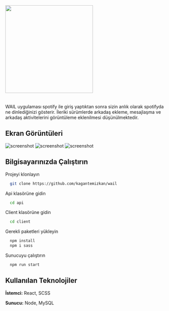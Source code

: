<img src="https://github.com/kagantemizkan/wail/assets/46727689/ff20ce64-a9e1-4d10-8c90-108cb036fff9" width="275">
<div></br></br></div>
WAIL uygulaması spotify ile giriş yaptıktan sonra sizin anlık olarak spotifyda ne dinlediğinizi gösterir. İleriki sürümlerde arkadaş ekleme, mesajlaşma ve arkadaş aktivitelerini görüntüleme eklenilmesi düşünülmektedir.

## Ekran Görüntüleri
![screenshot](https://github.com/kagantemizkan/wail/assets/46727689/1e74b0a7-6431-4419-a7fe-ad0122d0efbf)
![screenshot](https://github.com/kagantemizkan/wail/assets/46727689/f8396d85-ca32-4d74-a5c1-30ca2fc72073)
![screenshot](https://github.com/kagantemizkan/wail/assets/46727689/e9c03aa8-0634-4b41-add3-27f1c31ae235)
## 



  
## Bilgisayarınızda Çalıştırın


Projeyi klonlayın

```bash
  git clone https://github.com/kagantemizkan/wail
```

Api klasörüne gidin

```bash
  cd api
```
Client klasörüne gidin
```bash
  cd client
```

Gerekli paketleri yükleyin

```bash
  npm install
  npm i sass
```

Sunucuyu çalıştırın

```bash
  npm run start
```

  
## Kullanılan Teknolojiler

**İstemci:** React, SCSS

**Sunucu:** Node, MySQL
